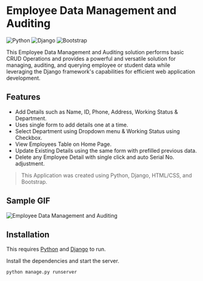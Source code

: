 # Employee Data Management and Auditing

![Python](https://img.shields.io/badge/python-3670A0?style=for-the-badge&logo=python&logoColor=ffdd54)
![Django](https://img.shields.io/badge/django-%23092E20.svg?style=for-the-badge&logo=django&logoColor=white)
![Bootstrap](https://img.shields.io/badge/bootstrap-%23563D7C.svg?style=for-the-badge&logo=bootstrap&logoColor=white)

This Employee Data Management and Auditing solution performs basic CRUD Operations and provides a powerful and versatile solution for managing, auditing, and querying employee or student data while leveraging the Django framework's capabilities for efficient web application development.

## Features

- Add Details such as Name, ID, Phone, Address, Working Status & Department.
- Uses single form to add details one at a time.
- Select Department using Dropdown menu & Working Status using Checkbox.
- View Employees Table on Home Page.
- Update Existing Details using the same form with prefilled previous data.
- Delete any Employee Detail with single click and auto Serial No. adjustment.

> This Application was created using Python, Django, HTML/CSS, and Bootstrap.

## Sample GIF

![Employee Data Management and Auditing](https://raw.githubusercontent.com/Shobhit1338/Employee-Management-System/main/EMS.gif)

## Installation

This requires [Python](https://www.python.org/) and [Django](https://www.djangoproject.com/) to run.

Install the dependencies and start the server.

```sh
python manage.py runserver
```
